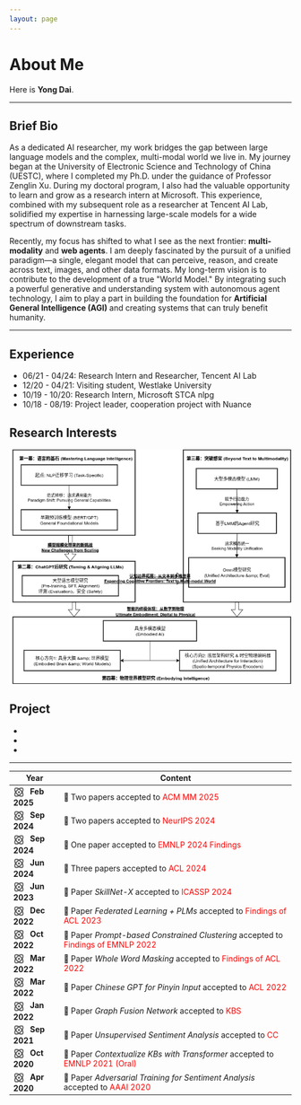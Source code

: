 ```yaml
---
layout: page
---
```


# About Me

Here is **Yong Dai**.<br>

---

## Brief Bio
As a dedicated AI researcher, my work bridges the gap between large language models and the complex, multi-modal world we live in. My journey began at the University of Electronic Science and Technology of China (UESTC), where I completed my Ph.D. under the guidance of Professor Zenglin Xu. During my doctoral program, I also had the valuable opportunity to learn and grow as a research intern at Microsoft. This experience, combined with my subsequent role as a researcher at Tencent AI Lab, solidified my expertise in harnessing large-scale models for a wide spectrum of downstream tasks.

Recently, my focus has shifted to what I see as the next frontier: **multi-modality** and **web agents**. I am deeply fascinated by the pursuit of a unified paradigm—a single, elegant model that can perceive, reason, and create across text, images, and other data formats. My long-term vision is to contribute to the development of a true "World Model." By integrating such a powerful generative and understanding system with autonomous agent technology, I aim to play a part in building the foundation for **Artificial General Intelligence (AGI)** and creating systems that can truly benefit humanity.

---

## Experience

- 06/21 - 04/24: Research Intern and Researcher, Tencent AI Lab
- 12/20 - 04/21: Visiting student, Westlake University
- 10/19 - 10/20: Research Intern, Microsoft STCA nlpg
- 10/18 - 08/19: Project leader, cooperation project with Nuance

## Research Interests

<img src="images/interest.png" alt="Research Interests" width="601"/>

## Project

- 
- 
- 

---

| Year | Content |
|------|---------|
| <img src="images/news.png" width="20" style="vertical-align:middle; margin-right:6px;"/> **Feb 2025** | 🎉 Two papers accepted to <span style="color:red">ACM MM 2025</span> |
| <img src="images/news.png" width="20" style="vertical-align:middle; margin-right:6px;"/> **Sep 2024** | 🎉 Two papers accepted to <span style="color:red">NeurIPS 2024</span> |
| <img src="images/news.png" width="20" style="vertical-align:middle; margin-right:6px;"/> **Sep 2024** | 🎉 One paper accepted to <span style="color:red">EMNLP 2024 Findings</span> |
| <img src="images/news.png" width="20" style="vertical-align:middle; margin-right:6px;"/> **Jun 2024** | 🎉 Three papers accepted to <span style="color:red">ACL 2024</span> |
| <img src="images/news.png" width="20" style="vertical-align:middle; margin-right:6px;"/> **Jun 2023** | 🎉 Paper *SkillNet-X* accepted to <span style="color:red">ICASSP 2024</span> |
| <img src="images/news.png" width="20" style="vertical-align:middle; margin-right:6px;"/> **Dec 2022** | 🎉 Paper *Federated Learning + PLMs* accepted to <span style="color:red">Findings of ACL 2023</span> |
| <img src="images/news.png" width="20" style="vertical-align:middle; margin-right:6px;"/> **Oct 2022** | 🎉 Paper *Prompt-based Constrained Clustering* accepted to <span style="color:red">Findings of EMNLP 2022</span> |
| <img src="images/news.png" width="20" style="vertical-align:middle; margin-right:6px;"/> **Mar 2022** | 🎉 Paper *Whole Word Masking* accepted to <span style="color:red">Findings of ACL 2022</span> |
| <img src="images/news.png" width="20" style="vertical-align:middle; margin-right:6px;"/> **Mar 2022** | 🎉 Paper *Chinese GPT for Pinyin Input* accepted to <span style="color:red">ACL 2022</span> |
| <img src="images/news.png" width="20" style="vertical-align:middle; margin-right:6px;"/> **Jan 2022** | 🎉 Paper *Graph Fusion Network* accepted to <span style="color:red">KBS</span> |
| <img src="images/news.png" width="20" style="vertical-align:middle; margin-right:6px;"/> **Sep 2021** | 🎉 Paper *Unsupervised Sentiment Analysis* accepted to <span style="color:red">CC</span> |
| <img src="images/news.png" width="20" style="vertical-align:middle; margin-right:6px;"/> **Oct 2020** | 🎉 Paper *Contextualize KBs with Transformer* accepted to <span style="color:red">EMNLP 2021 (Oral)</span> |
| <img src="images/news.png" width="20" style="vertical-align:middle; margin-right:6px;"/> **Apr 2020** | 🎉 Paper *Adversarial Training for Sentiment Analysis* accepted to <span style="color:red">AAAI 2020</span> |
